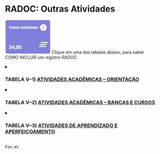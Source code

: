 # RADOC: Outras Atividades

<img src="../media/painel-outras-atividades.jpg" width="150"> Clique em uma das tabelas abaixo, para saber COMO INCLUIR um registro RADOC.

<details><summary><b><H3>TABELA V–1) <ins>ATIVIDADES ACADÊMICAS – ORIENTAÇÃO</ins></H3></b></summary>
  
|Item|Descrição|Pontos|**COMO<br>INCLUIR**|
|-|-|-|-|
|1|Aluno orientado em tese de doutorado defendida e aprovada|20|[&#9752; _Lattes_](./fonte-lattes.md)|
|2|Aluno co-orientado em tese de doutorado defendida e aprovada|7|[&#9752; _Lattes_](./fonte-lattes.md)|
|3|Aluno orientado em tese de doutorado em andamento|10|[&#9752; _Lattes_](./fonte-lattes.md)|
|4|Aluno co-orientado em tese de doutorado em andamento|4|[&#9752; _Lattes_](./fonte-lattes.md)|
|5|Aluno orientado em dissertação de mestrado defendida e aprovada|15|[&#9752; _Lattes_](./fonte-lattes.md)|
|6|Aluno co-orientado em dissertação de mestrado defendida e aprovada|5|[&#9752; _Lattes_](./fonte-lattes.md)|
|7|Aluno orientado em dissertação de mestrado em andamento|8|[&#9752; _Lattes_](./fonte-lattes.md)|
|8|Aluno co-orientado em dissertação de mestrado em andamento|3|[&#9752; _Lattes_](./fonte-lattes.md)|
|9|Aluno orientado em monografia de especialização aprovada|8<br>(máx. 24)|[&#9752; _Lattes_](./fonte-lattes.md)|
|10|Aluno orientado em monografia de especialização em andamento|4<br>(máx. 12)|[&#9752; _Lattes_](./fonte-lattes.md)|
|11|Aluno orientado em residência médica ou em residência multiprofissional em saúde|5|[&#9728; Manual](./fonte-manual.md)|
|12|Aluno orientado em estágio curricular obrigatório|3|[&#9728; Manual](./fonte-manual.md)|
|13|Aluno orientado em projeto de final de curso|3|[&#9752; _Lattes_](./fonte-lattes.md)|
|14|Aluno de outra IFE orientado em tese de doutorado defendida e aprovada|6|[&#9752; _Lattes_](./fonte-lattes.md)|
|15|Aluno de outra IFE co-orientado em tese de doutorado defendida e aprovada|3|[&#9752; _Lattes_](./fonte-lattes.md)|
|16|Aluno de outra IFE orientado em tese de doutorado em andamento|3|[&#9752; _Lattes_](./fonte-lattes.md)|
|17|Aluno de outra IFE co-orientado em tese de doutorado em andamento|2|[&#9752; _Lattes_](./fonte-lattes.md)|
|18|Aluno de outra IFE orientado em dissertação de mestrado defendida e aprovada|4|[&#9752; _Lattes_](./fonte-lattes.md)|
|19|Aluno de outra IFE co-orientado em dissertação de mestrado defendida e aprovada|2|[&#9752; _Lattes_](./fonte-lattes.md)|
|20|Aluno de outra IFE orientado em dissertação de mestrado em andamento|2|[&#9752; _Lattes_](./fonte-lattes.md)|
|21|Aluno de outra IFE co-orientado em dissertação de mestrado em andamento|1|[&#9752; _Lattes_](./fonte-lattes.md)|
|22|Aluno orientado em programas institucionais de iniciação científica, tecnológica, extensão, ensino e similares (PIBIC / PIVIC / PIBITI / PIVITI / ITI / ITC / PROLICEN / PICMEOBMEP / PROBEC / PROVEC / PIBID)|6|[&#9752; _Lattes_](./fonte-lattes.md)|
|23|Aluno orientado em programas institucionais de iniciação científica júnior, jovens talentos, apoio técnico e similares|5|[&#9728; Manual](./fonte-manual.md)|
|24|Aluno orientado em programa especial de treinamento (PET)|5|[&#9728; Manual](./fonte-manual.md)|
|25|Aluno com bolsa orientado em projetos de pesquisa / inovação / extensão / cultura / ensino|4|[&#9728; Manual](./fonte-manual.md)|
|26|Aluno sem bolsa orientado em projetos de pesquisa, inovação, extensão, cultura e ensino|3|[&#9728; Manual](./fonte-manual.md)|
|27|Aluno orientado em programa de monitoria|3|[&#10084; Sistemas](./fonte-sistemas.md)|
|28|Aluno orientado em estágio curricular não obrigatório ou estágio docência|2|[&#9728; Manual](./fonte-manual.md)|
|29|Aluno orientado em prática como componente curricular (PCC)|1|[&#9728; Manual](./fonte-manual.md)|
|30|Aluno com deficiência, transtornos globais do desenvolvimento e altas habilidades / superdotação orientado em programa de apoio pedagógico ou em trabalho final de curso|20<br>(máx. 40)|[&#9728; Manual](./fonte-manual.md)|
|31|Pesquisador supervisionado em estágio de pós-doutoramento (PRODOC, PNPD, DCR, PDJ, PDS e similares)|8|[&#9752; _Lattes_](./fonte-lattes.md)|
|32|Aluno orientado em atividade de Preceptoria|1|[&#9728; Manual](./fonte-manual.md)|
|33|Aluno orientado em atividade de Tutoria|1|[&#9728; Manual](./fonte-manual.md)|
|34|Aluno orientado em Programa de Intercâmbio Internacional|1|[&#9728; Manual](./fonte-manual.md)|
|35|Aluno de baixo rendimento acompanhado/orientado por meio de um projeto de ensino aprovado em reunião do Conselho Diretor da Unidade Acadêmica ou em reunião do Colegiado da Unidade Acadêmica Especial|4<br>(máx. 20)|[&#9728; Manual](./fonte-manual.md)|
</details>

<details><summary><b><H3>TABELA V–2) <ins>ATIVIDADES ACADÊMICAS – BANCAS E CURSOS</ins></H3></b></summary>
  
|Item|Descrição|Pontos|**COMO<br>INCLUIR**|
|-|-|-|-|
|1|Membro de banca de concurso para docente efetivo|-|-|
|1.1|.... Na instituição|4|[&#9752; _Lattes_](./fonte-lattes.md)|
|1.2|.... Em outra instituição|6|[&#9752; _Lattes_](./fonte-lattes.md)|
|2|Membro de banca de concurso para docente substituto|2|[&#9752; _Lattes_](./fonte-lattes.md)|
|3|Membro de banca de defesa de dissertação de mestrado|-|-|
|3.1|.... Na instituição|4|[&#9752; _Lattes_](./fonte-lattes.md)|
|3.2|.... Em outra instituição|6|[&#9752; _Lattes_](./fonte-lattes.md)|
|4|Membro de banca de defesa de tese de doutorado|-|-|
|4.1|.... Na instituição|6|[&#9752; _Lattes_](./fonte-lattes.md)|
|4.2|.... Em outra instituição|8|[&#9752; _Lattes_](./fonte-lattes.md)|
|5|Membro de banca de qualificação de mestrado|-|-|
|5.1|.... Na instituição|3|[&#9752; _Lattes_](./fonte-lattes.md)|
|5.2|.... Em outra instituição|4|[&#9752; _Lattes_](./fonte-lattes.md)|
|6|Membro de banca de qualificação de doutorado|-|-|
|6.1|.... Na instituição|5|[&#9752; _Lattes_](./fonte-lattes.md)|
|6.2|.... Em outra instituição|6|[&#9752; _Lattes_](./fonte-lattes.md)|
|7|Membro de banca de avaliação de memorial ou de tese inédita para promoção à Classe E, com denominação de Professor Titular|-|-|
|7.1|.... Na instituição|6|[&#9752; _Lattes_](./fonte-lattes.md)|
|7.2|.... Em outra instituição|8|[&#9752; _Lattes_](./fonte-lattes.md)|
|8|Membro de banca de defesa de monografia, projeto final de curso e outros tipos de bancas|3<br>(máx. 12)|[&#9752; _Lattes_](./fonte-lattes.md)<br>OU<br>[&#9728; Manual](./fonte-manual.md)|
|9|Membro de corpo de júri|-|-|
|9.1|.... Concursos internacionais|8|[&#9728; Manual](./fonte-manual.md)|
|9.2|.... Concursos nacionais|6|[&#9728; Manual](./fonte-manual.md)|
|10|Cursos, palestras ou treinamento não curricular ministrados para docentes, funcionários ou alunos da UFG|2|[&#9728; Manual](./fonte-manual.md)|
|11|Coordenador de projeto institucional de intercâmbio internacional|10<br>(para 12 meses)|[&#9728; Manual](./fonte-manual.md)|
</details>

<details><summary><b><H3>TABELA V–3) <ins>ATIVIDADES DE APRENDIZADO E APERFEIÇOAMENTO</ins></H3></b></summary>
  
|Item|Descrição|Pontos|**COMO<br>INCLUIR**|
|-|-|-|-|
|1|Docente regularmente matriculado em curso de Pós-Graduação stricto sensu com relatórios de pós-graduação aprovados|12<br>(por mês)|[&#9728; Manual](./fonte-manual.md)|
|2|Estágio Pós-Doutoral ou Estágio Sênior|12<br>(por mês)|[&#9728; Manual](./fonte-manual.md)|
|3|Docente em licença para capacitação (Artigo 87, Lei N.8112) , com relatório final aprovado em reunião do Conselho Diretor da Unidade Acadêmica ou do Colegiado da Unidade Acadêmica Especial|12<br>(por mês)|[&#9728; Manual](./fonte-manual.md)|
|4|Curso de aperfeiçoamento realizado com carga horária igual ou superior a 40 horas|3|[&#9728; Manual](./fonte-manual.md)|
|5|Curso de aperfeiçoamento realizado com carga horária inferior a 40 horas|1|[&#9728; Manual](./fonte-manual.md)|
|6|Participação em Congressos, Seminários, Encontros, Jornadas etc.|2<br>(máx. 10)|[&#9728; Manual](./fonte-manual.md)|
</details>

Fim &#9997;
